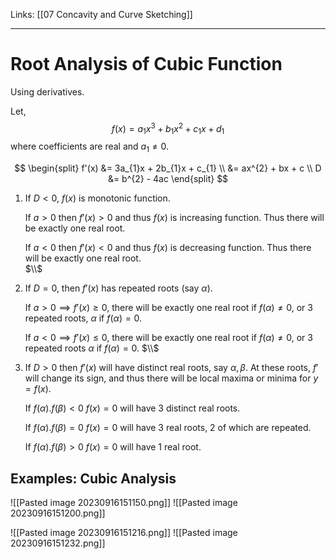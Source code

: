 Links: [[07 Concavity and Curve Sketching]]
___
# Root Analysis of Cubic Function
Using derivatives.

Let,
$$f(x) = a_{1}x^{3} + b_{1}x^{2} + c_{1}x + d_{1}$$
where coefficients are real and $a_{1} \neq 0$.

$$
\begin{split}
f'(x) &= 3a_{1}x + 2b_{1}x + c_{1} \\
&= ax^{2} + bx + c \\
D &= b^{2} - 4ac 
\end{split}
$$

1. If $D < 0$, $f(x)$ is monotonic function. 
   
	If $a > 0$ then $f'(x) > 0$ and thus $f(x)$ is increasing function. Thus there will be exactly one real root.
	
	If $a < 0$ then $f'(x) < 0$ and thus $f(x)$ is decreasing function. Thus there will be exactly one real root.  
	$\\$

2. If $D = 0$, then $f'(x)$ has repeated roots (say $\alpha$).
    
	If $a > 0 \implies f'(x) \geq 0$, there will be exactly one real root if $f(\alpha) \neq 0$, or 3 repeated roots, $\alpha$ if $f(\alpha) = 0$. 
	
	If $a < 0 \implies f'(x) \leq 0$, there will be exactly one real root if $f(\alpha) \neq 0$, or 3 repeated roots $\alpha$ if $f(\alpha) = 0$.
	$\\$

3. If $D > 0$ then $f'(x)$ will have distinct real roots, say $\alpha, \beta$. At these roots, $f'$ will change its sign, and thus there will be local maxima or minima for $y = f(x)$. 
   
	If $f(\alpha).f(\beta) < 0$ $f(x) = 0$ will have 3 distinct real roots.

	If $f(\alpha). f(\beta) = 0$ $f(x) = 0$ will have 3 real roots, 2 of which are repeated. 

	If $f(\alpha). f(\beta) > 0$ $f(x) = 0$ will have 1 real root. 
 

## Examples: Cubic Analysis 
![[Pasted image 20230916151150.png]]
![[Pasted image 20230916151200.png]]

![[Pasted image 20230916151216.png]]
![[Pasted image 20230916151232.png]]